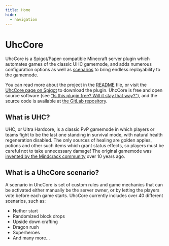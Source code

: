 ```yaml
---
title: Home
hide:
  - navigation
---
```


# UhcCore

UhcCore is a Spigot/Paper-compatible Minecraft server plugin which automates
games of the classic UHC gamemode, and adds numerous configuration options as
well as [scenarios][scenarios] to bring endless replayability to the gamemode.

You can read more about the project in the [README][readme] file, or visit the
[UhcCore page on Spigot][spigot-page] to download the plugin. UhcCore is free
and open source software (see
["Is this plugin free? Will it stay that way?"][is-it-free]), and the
source code is available at [the GitLab repository][repo].

[scenarios]: #what-is-a-uhccore-scenario
[readme]: https://gitlab.com/uhccore/uhccore/-/blob/main/README.md
[spigot-page]: https://www.spigotmc.org/resources/uhccore.102507/
[is-it-free]: faq#is-this-plugin-free-will-it-stay-that-way
[repo]: https://gitlab.com/uhccore/uhccore

## What is UHC?

UHC, or Ultra Hardcore, is a classic PvP gamemode in which players or teams
fight to be the last one standing in survival mode, with natural health
regeneration disabled. The only sources of healing are golden apples, potions
and other such items which grant status effects, so players must be careful
not to take unnecessary damage! The original gamemode was
[invented by the Mindcrack community][uhc-origins] over 10 years ago.

[uhc-origins]: https://www.reddit.com/r/mindcrack/comments/syqitq/the_origins_of_the_uhc_mod_10_years_ago/

## What is a UhcCore scenario?

A scenario in UhcCore is set of custom rules and game mechanics that can be
activated either manually be the server owner, or by letting the players vote
before each game starts. UhcCore currently includes over 40 different
scenarios, such as:

- Nether start
- Randomized block drops
- Upside down crafting
- Dragon rush
- Superheroes
- And many more...
